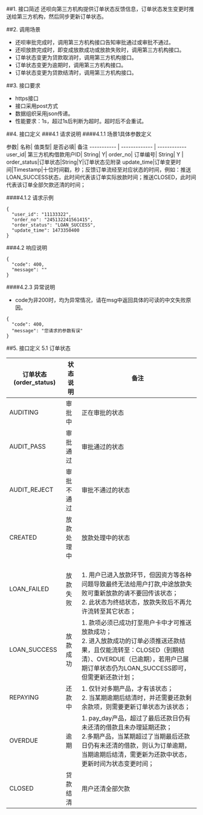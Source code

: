 ##1. 接口简述
还呗向第三方机构提供订单状态反馈信息，订单状态发生变更时推送给第三方机构，然后同步更新订单状态。


##2. 调用场景
* 还呗审批完成时，调用第三方机构接口告知审批通过或审批不通过。
* 还呗放款完成时，即变成放款成功或放款失败时，调用第三方机构接口。
* 订单状态变更为贷款取消时，调用第三方机构接口。
* 订单状态变更为逾期时，调用第三方机构接口。
* 订单状态变更为贷款结清时，调用第三方机构接口。

##3. 接口要求
* https接口
* 接口采用post方式
* 数据组织采用json传递。
* 性能要求：1s，超过1s后判断为超时。超时后不会重试。

##4. 接口定义
###4.1 请求说明
####4.1.1 场景1具体参数定义

参数|  名称|  值类型| 是否必填|  备注
----------- | ------------- | ------------
user_id| 第三方机构借款用户ID|  String|  Y|
order_no|  订单编号|  String|  Y |
order_status|订单状态|String|Y|订单状态见附录
update_time|订单变更时间|Timestamp|十位时间戳，秒；反馈订单流经至对应状态的时间，例如：推送LOAN_SUCCESS状态，此时间代表该订单实际放款时间；推送CLOSED，此时间代表该订单全部欠款还清的时间；

####4.1.2 请求示例
```
{
  "user_id": "11133322",
  "order_no": "245132241561415",
  "order_status": "LOAN_SUCCESS",
  "update_time": 1473350400
}
```
###4.2 响应说明
```
{
  "code": 400,
  "message": ""
}
```

####4.2.3 异常说明
* code为非200时，均为异常情况，请在msg中返回具体的可读的中文失败原因。
```
{
  "code": 400,
  "message": "您请求的参数有误"
}
```

##5. 接口定义
5.1 订单状态

订单状态(order_status)|状态说明| 备注
----------- | ------------- | ------------
AUDITING|审批中|正在审批的状态
AUDIT_PASS|审批通过|审批通过的状态
AUDIT_REJECT|审批不通过|审批不通过的状态
CREATED|放款处理中|放款处理中的状态
LOAN_FAILED|放款失败|<br>1. 用户已进入放款环节，但因资方等各种问题导致最终无法给用户打款,中途放款失败可重新放款的请不要回传该状态；<br>2. 此状态为终结状态，放款失败后不再允许流转至其它状态；
LOAN_SUCCESS|放款成功|1. 款项必须已成功打至用户卡中才可推送放款成功；<br>2. 进入放款成功的订单必须推送还款结果，且仅能流转至：CLOSED（到期结清）、OVERDUE（已逾期），若用户已展期订单状态仍为LOAN_SUCCESS即可，但需更新还款计划；
REPAYING|还款中|1. 仅针对多期产品，才有该状态；<br>2. 当某期逾期后结清时，并还需要还款剩余款项，则需要更新订单状态为该状态；
OVERDUE|逾期|1. pay_day产品，超过了最后还款日仍有未还清的借款且未办理延期还款；<br>2.多期产品，当某期超过了当期最后还款日仍有未还清的借款，则认为订单逾期，当期逾期后结清，需更新为还款中状态，更新时间为状态变更时间；
CLOSED|贷款结清|用户还清全部欠款
​


